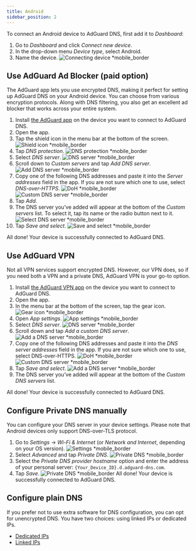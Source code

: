 ```yaml
---
title: Android
sidebar_position: 2
---
```


To connect an Android device to AdGuard DNS, first add it to _Dashboard_:

1. Go to _Dashboard_ and click _Connect new device_.
2. In the drop-down menu _Device type_, select Android.
3. Name the device.
    ![Connecting device \*mobile_border](https://cdn.adtidy.org/content/kb/dns/private/new_dns/connect/android_ab/choose_android.png)

## Use AdGuard Ad Blocker (paid option)

The AdGuard app lets you use encrypted DNS, making it perfect for setting up AdGuard DNS on your Android device. You can choose from various encryption protocols. Along with DNS filtering, you also get an excellent ad blocker that works across your entire system.

1. Install [the AdGuard app](https://adguard.com/adguard-android/overview.html) on the device you want to connect to AdGuard DNS.
2. Open the app.
3. Tap the shield icon in the menu bar at the bottom of the screen.
    ![Shield icon \*mobile_border](https://cdn.adtidy.org/content/kb/dns/private/new_dns/connect/android_ab/android_step3.png)
4. Tap _DNS protection_.
    ![DNS protection \*mobile_border](https://cdn.adtidy.org/content/kb/dns/private/new_dns/connect/android_ab/android_step4.png)
5. Select _DNS server_.
    ![DNS server \*mobile_border](https://cdn.adtidy.org/content/kb/dns/private/new_dns/connect/android_ab/android_step5.png)
6. Scroll down to _Custom servers_ and tap _Add DNS server_.
    ![Add DNS server \*mobile_border](https://cdn.adtidy.org/content/kb/dns/private/new_dns/connect/android_ab/android_step6.png)
7. Copy one of the following DNS addresses and paste it into the _Server addresses_ field in the app. If you are not sure which one to use, select _DNS-over-HTTPS_.
    ![DoH \*mobile_border](https://cdn.adtidy.org/content/kb/dns/private/new_dns/connect/android_ab/android_step7_1.png)
    ![Custom DNS server \*mobile_border](https://cdn.adtidy.org/content/kb/dns/private/new_dns/connect/android_ab/android_step7_2.png)
8. Tap _Add_.
9. The DNS server you’ve added will appear at the bottom of the _Custom servers_ list. To select it, tap its name or the radio button next to it.
    ![Select DNS server \*mobile_border](https://cdn.adtidy.org/content/kb/dns/private/new_dns/connect/android_ab/android_step_9.png)
10. Tap _Save and select_.
    ![Save and select \*mobile_border](https://cdn.adtidy.org/content/kb/dns/private/new_dns/connect/android_ab/android_step10.png)

All done! Your device is successfully connected to AdGuard DNS.

## Use AdGuard VPN

Not all VPN services support encrypted DNS. However, our VPN does, so if you need both a VPN and a private DNS, AdGuard VPN is your go-to option.

1. Install [the AdGuard VPN app](https://adguard-vpn.com/android/overview.html) on the device you want to connect to AdGuard DNS.
2. Open the app.
3. In the menu bar at the bottom of the screen, tap the gear icon.
    ![Gear icon \*mobile_border](https://cdn.adtidy.org/content/kb/dns/private/new_dns/connect/android_vpn/android_step3.png)
4. Open _App settings_.
    ![App settings \*mobile_border](https://cdn.adtidy.org/content/kb/dns/private/new_dns/connect/android_vpn/android_step4.png)
5. Select _DNS server_.
    ![DNS server \*mobile_border](https://cdn.adtidy.org/content/kb/dns/private/new_dns/connect/android_vpn/android_step5.png)
6. Scroll down and tap _Add a custom DNS server_.
    ![Add a DNS server \*mobile_border](https://cdn.adtidy.org/content/kb/dns/private/new_dns/connect/android_vpn/android_step6.png)
7. Copy one of the following DNS addresses and paste it into the _DNS server addresses_ field in the app. If you are not sure which one to use, select DNS-over-HTTPS.
    ![DoH \*mobile_border](https://cdn.adtidy.org/content/kb/dns/private/new_dns/connect/android_vpn/android_step7_1.png)
    ![Custom DNS server \*mobile_border](https://cdn.adtidy.org/content/kb/dns/private/new_dns/connect/android_vpn/android_step7_2.png)
8. Tap _Save and select_.
    ![Add a DNS server \*mobile_border](https://cdn.adtidy.org/content/kb/dns/private/new_dns/connect/android_vpn/android_step8.png)
9. The DNS server you’ve added will appear at the bottom of the _Custom DNS servers_ list.

All done! Your device is successfully connected to AdGuard DNS.

## Configure Private DNS manually

You can configure your DNS server in your device settings. Please note that Android devices only support DNS-over-TLS protocol.

1. Go to _Settings_ → _Wi-Fi & Internet_ (or _Network and Internet_, depending on your OS version).
    ![Settings \*mobile_border](https://cdn.adtidy.org/content/kb/dns/private/new_dns/connect/android_manual/manual_step1.png)
2. Select _Advanced_ and tap _Private DNS_.
    ![Private DNS \*mobile_border](https://cdn.adtidy.org/content/kb/dns/private/new_dns/connect/android_manual/manual_step2.png)
3. Select the _Private DNS provider hostname_ option and enter the address of your personal server: `{Your_Device_ID}.d.adguard-dns.com`.
4. Tap _Save_.
    ![Private DNS \*mobile_border](https://cdn.adtidy.org/content/kb/dns/private/new_dns/connect/android_manual/manual_step4.png)
    All done! Your device is successfully connected to AdGuard DNS.

## Configure plain DNS

If you prefer not to use extra software for DNS configuration, you can opt for unencrypted DNS. You have two choices: using linked IPs or dedicated IPs.

- [Dedicated IPs](/private-dns/connect-devices/other-options/dedicated-ip.md)
- [Linked IPs](/private-dns/connect-devices/other-options/linked-ip.md)
